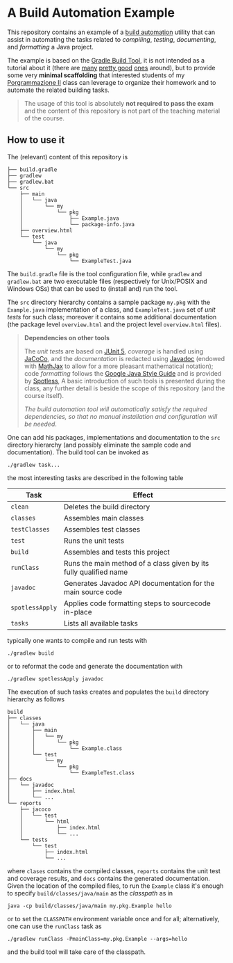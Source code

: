 # A Build Automation Example

This repository contains an example of a [build automation](https://en.wikipedia.org/wiki/Build_automation)
utility that can assist in automating the tasks related to *compiling*, *testing*, *documenting*, and *formatting* a Java project.

The example is based on the [Gradle Build Tool](https://gradle.org/), it is not
intended as a tutorial about it (there are
[many](https://guides.gradle.org/creating-new-gradle-builds/)
[pretty good](https://www.vogella.com/tutorials/Gradle/article.html)
[ones](https://www.petrikainulainen.net/getting-started-with-gradle/) around), but to provide some very **minimal  scaffolding** that interested students of my [Porgrammazione II](https://prog2.di.unimi.it/) class can leverage to organize their homework and to automate the related building tasks.

> The usage of this tool is absolutely **not required to pass the exam** and the
> content of this repository is not part of the teaching material of the course.

## How to use it

The (relevant) content of this repository is

    ├── build.gradle
    ├── gradlew
    ├── gradlew.bat
    └── src
        ├── main
        │   └── java
        │       └── my
        │           └── pkg
        │               ├── Example.java
        │               └── package-info.java
        ├── overview.html
        └── test
            └── java
                └── my
                    └── pkg
                        └── ExampleTest.java

The `build.gradle` file is the tool configuration file, while `gradlew` and
`gradlew.bat` are two executable files (respectively for Unix/POSIX and Windows
OSs) that can be used to (install and) run the tool.

The `src` directory hierarchy contains a sample package `my.pkg` with the
`Example.java` implementation of a class, and `ExampleTest.java` set of *unit
tests* for such class; moreover it contains some additional documentation (the
package level `overview.html` and the project level `overview.html` files).

> **Dependencies on other tools**
>
> The *unit test*s are based on [JUnit 5](https://junit.org/junit5/), *coverage*
> is handled using [JaCoCo](https://www.eclemma.org/jacoco/), and the
> *documentation* is redacted using
> [Javadoc](https://docs.oracle.com/en/java/javase/11/javadoc/)
> (endowed with [MathJax](https://www.mathjax.org/) to allow for a more pleasant
> mathematical notation); code *formatting* follows the
> [Google Java Style Guide](https://google.github.io/styleguide/javaguide.html)
> and is provided by
> [Spotless](https://github.com/diffplug/spotless/tree/master/plugin-gradle),
> A basic introduction of such tools is presented during
> the class, any further detail is beside the scope of this repository (and the
> course itself).
>
> *The build automation tool will automatically satisfy the required dependencies,
> so that no manual installation and configuration will be needed*.

One can add his packages, implementations and documentation to the
`src` directory hierarchy (and possibly eliminate the sample code and
documentation). The build tool can be invoked as

    ./gradlew task...

the most interesting tasks are described in the following table

|      Task       |                              Effect                               |
| --------------- | ----------------------------------------------------------------- |
| `clean`         | Deletes the build directory                                       |
| `classes`       | Assembles main classes                                            |
| `testClasses`   | Assembles test classes                                            |
| `test`          | Runs the unit tests                                               |
| `build`         | Assembles and tests this project                                  |
| `runClass`      | Runs the main method of a class given by its fully qualified name |
| `javadoc`       | Generates Javadoc API documentation for the main source code      |
| `spotlessApply` | Applies code formatting steps to sourcecode in-place              |
| `tasks`         | Lists all available tasks                                         |

typically one wants to compile and run tests with

    ./gradlew build

or to reformat the code and generate the documentation with

    ./gradlew spotlessApply javadoc

The execution of such tasks creates and populates the `build` directory
hierarchy as follows

    build
    ├── classes
    │   └── java
    │       ├── main
    │       │   └── my
    │       │       └── pkg
    │       │           └── Example.class
    │       └── test
    │           └── my
    │               └── pkg
    │                   └── ExampleTest.class
    ├── docs
    │   └── javadoc
    │       ├── index.html
    │       └── ...
    └── reports
        ├── jacoco
        │   └── test
        │       └── html
        │           ├── index.html
        │           └── ...
        └── tests
            └── test
                ├── index.html
                └── ...

where `clases` contains the compiled classes, `reports` contains the unit test
and coverage results, and `docs` contains the generated documentation. Given the
location of the compiled files, to run the `Example` class it's enough to
specify `build/classes/java/main` as the *classpath* as in

    java -cp build/classes/java/main my.pkg.Example hello

or to set the `CLASSPATH` environment variable once and for all; alternatively,
one can use the `runClass` task as

    ./gradlew runClass -PmainClass=my.pkg.Example --args=hello

and the build tool will take care of the classpath.
